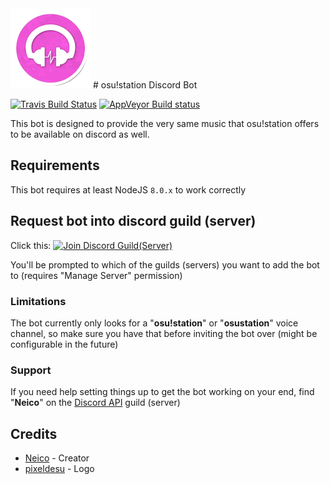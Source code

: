 <img src="/osu!station-logo.png" alt="osu!station Logo" width="128">
# osu!station Discord Bot

[![Travis Build Status](https://travis-ci.org/yas-online/osustation-discord.svg?branch=master)](https://travis-ci.org/yas-online/osustation-discord)
[![AppVeyor Build status](https://ci.appveyor.com/api/projects/status/8dk7j9jq1alft34s/branch/master?svg=true)](https://ci.appveyor.com/project/neico/osustation-discord/branch/master)

This bot is designed to provide the very same music that osu!station offers to be available on discord as well.

## Requirements

This bot requires at least NodeJS `8.0.x` to work correctly

## Request bot into discord guild (server)
Click this: [<img src="https://discordapp.com/assets/fc0b01fe10a0b8c602fb0106d8189d9b.png" alt="Join Discord Guild(Server)" width="128">](https://discordapp.com/oauth2/authorize?client_id=202246859408932864&scope=bot)

You'll be prompted to which of the guilds (servers) you want to add the bot to (requires "Manage Server" permission)

### Limitations
The bot currently only looks for a "**osu!station**" or "**osustation**" voice channel, so make sure you have that before inviting the bot over (might be configurable in the future)

### Support
If you need help setting things up to get the bot working on your end, find "**Neico**" on the [Discord API](https://discord.gg/discord-api) guild (server)

## Credits

- [Neico](https://github.com/neico) - Creator
- [pixeldesu](https://github.com/pixeldesu) - Logo

